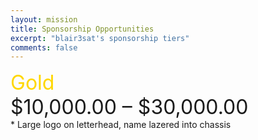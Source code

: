 ```yaml
---
layout: mission
title: Sponsorship Opportunities
excerpt: "blair3sat's sponsorship tiers"
comments: false
---
```



<div style="font-size:24pt;"><div style="color:Gold;">Gold</div>  $10,000.00 – $30,000.00</div>
* Large logo on letterhead, name lazered into chassis
